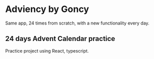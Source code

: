 # Adviency by Goncy
Same app, 24 times from scratch, with a new functionality every day.

## 24 days Advent Calendar practice
Practice project using React, typescript.